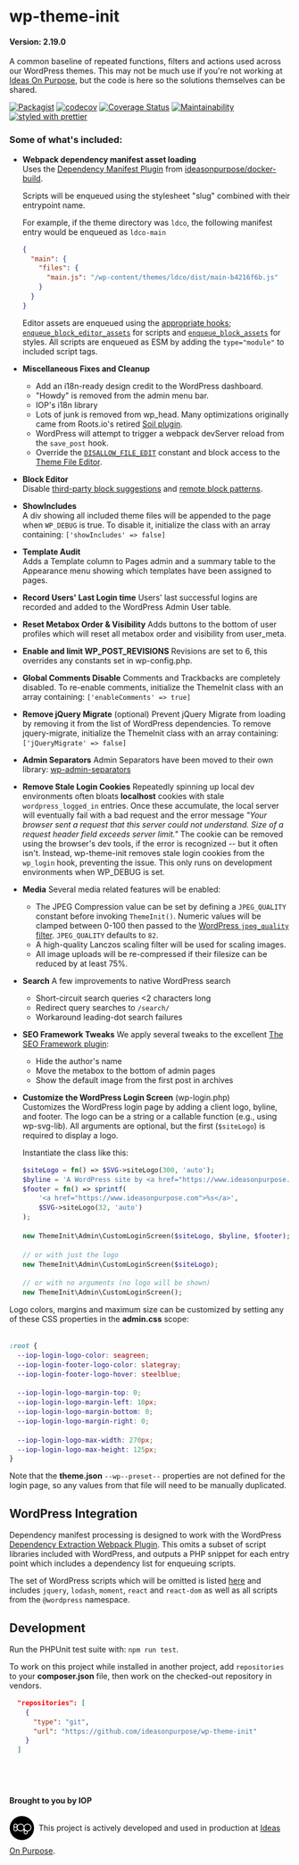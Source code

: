 # wp-theme-init

#### Version: 2.19.0

A common baseline of repeated functions, filters and actions used across our WordPress themes. This may not be much use if you're not working at [Ideas On Purpose](https://www.ideasonpurpose.com), but the code is here so the solutions themselves can be shared.

[![Packagist](https://badgen.net/packagist/v/ideasonpurpose/wp-theme-init)](https://packagist.org/packages/ideasonpurpose/wp-theme-init)
[![codecov](https://codecov.io/gh/ideasonpurpose/wp-theme-init/branch/master/graph/badge.svg)](https://codecov.io/gh/ideasonpurpose/wp-theme-init)
[![Coverage Status](https://coveralls.io/repos/github/ideasonpurpose/wp-theme-init/badge.svg)](https://coveralls.io/github/ideasonpurpose/wp-theme-init)
[![Maintainability](https://api.codeclimate.com/v1/badges/38a14503add2806a99bd/maintainability)](https://codeclimate.com/github/ideasonpurpose/wp-theme-init/maintainability)
[![styled with prettier](https://img.shields.io/badge/styled_with-prettier-ff69b4.svg)](https://github.com/prettier/prettier)

### Some of what's included:

- **Webpack dependency manifest asset loading**<br>
  Uses the [Dependency Manifest Plugin](https://github.com/ideasonpurpose/docker-build/blob/master/lib/DependencyManifestPlugin.js) from [ideasonpurpose/docker-build](https://github.com/ideasonpurpose/docker-build).

  Scripts will be enqueued using the stylesheet "slug" combined with their entrypoint name.

  For example, if the theme directory was `ldco`, the following manifest entry would be enqueued as `ldco-main`

  ```json
  {
    "main": {
      "files": {
        "main.js": "/wp-content/themes/ldco/dist/main-b4216f6b.js"
      }
    }
  }
  ```

  Editor assets are enqueued using the [appropriate hooks](https://developer.wordpress.org/block-editor/how-to-guides/enqueueing-assets-in-the-editor/#editor-content-scripts-and-styles); [`enqueue_block_editor_assets`](https://developer.wordpress.org/reference/hooks/enqueue_block_editor_assets/) for scripts and [`enqueue_block_assets`](https://developer.wordpress.org/reference/hooks/enqueue_block_assets/) for styles. All scripts are enqueued as ESM by adding the `type="module"` to included script tags.

- **Miscellaneous Fixes and Cleanup**

  - Add an i18n-ready design credit to the WordPress dashboard.
  - "Howdy" is removed from the admin menu bar.
  - IOP's i18n library
  - Lots of junk is removed from wp_head. Many optimizations originally came from Roots.io's retired [Soil plugin](https://roots.io/plugins/soil/).
  - WordPress will attempt to trigger a webpack devServer reload from the `save_post` hook.
  - Override the [`DISALLOW_FILE_EDIT`](https://developer.wordpress.org/apis/wp-config-php/#disable-the-plugin-and-theme-file-editor) constant and block access to the [Theme File Editor](https://wordpress.org/documentation/article/appearance-theme-file-editor-screen/).

- **Block Editor**<br>
  Disable [third-party block suggestions](https://developer.wordpress.org/block-editor/reference-guides/filters/editor-filters/#block-directory) and [ remote block patterns](https://developer.wordpress.org/block-editor/reference-guides/filters/editor-filters/#block-patterns).

- **ShowIncludes**<br>
  A div showing all included theme files will be appended to the page when `WP_DEBUG` is true. To disable it, initialize the class with an array containing: `['showIncludes' => false]`

- **Template Audit**<br>
  Adds a Template column to Pages admin and a summary table to the Appearance menu showing which templates have been assigned to pages.

- **Record Users' Last Login time**
  Users' last successful logins are recorded and added to the WordPress Admin User table.

- **Reset Metabox Order & Visibility**
  Adds buttons to the bottom of user profiles which will reset all metabox order and visibility from user_meta.

- **Enable and limit WP_POST_REVISIONS**
  Revisions are set to 6, this overrides any constants set in wp-config.php.

- **Global Comments Disable**
  Comments and Trackbacks are completely disabled. To re-enable comments, initialize the ThemeInit class with an array containing: `['enableComments' => true]`

- **Remove jQuery Migrate** (optional)
  Prevent jQuery Migrate from loading by removing it from the list of WordPress dependencies. To remove jquery-migrate, initialize the ThemeInit class with an array containing: `['jQueryMigrate' => false]`

- **Admin Separators**
  Admin Separators have been moved to their own library: [wp-admin-separators](https://github.com/ideasonpurpose/wp-admin-separators)

- **Remove Stale Login Cookies**
  Repeatedly spinning up local dev environments often bloats **localhost** cookies with stale `wordpress_logged_in` entries. Once these accumulate, the local server will eventually fail with a bad request and the error message _"Your browser sent a request that this server could not understand. Size of a request header field exceeds server limit."_ The cookie can be removed using the browser's dev tools, if the error is recognized -- but it often isn't. Instead, wp-theme-init removes stale login cookies from the `wp_login` hook, preventing the issue. This only runs on development environments when WP_DEBUG is set.

- **Media**
  Several media related features will be enabled:

  - The JPEG Compression value can be set by defining a `JPEG_QUALITY` constant before invoking `ThemeInit()`. Numeric values will be clamped between 0-100 then passed to the [WordPress `jpeg_quality` filter](https://developer.wordpress.org/reference/hooks/jpeg_quality/). `JPEG_QUALITY` defaults to `82`.
  - A high-quality Lanczos scaling filter will be used for scaling images.
  - All image uploads will be re-compressed if their filesize can be reduced by at least 75%.

- **Search**
  A few improvements to native WordPress search

  - Short-circuit search queries <2 characters long
  - Redirect query searches to `/search/`
  - Workaround leading-dot search failures

- **SEO Framework Tweaks**
  We apply several tweaks to the excellent [The SEO Framework plugin](https://theseoframework.com/):

  - Hide the author's name
  - Move the metabox to the bottom of admin pages
  - Show the default image from the first post in archives

- **Customize the WordPress Login Screen** (wp-login.php)<br>
  Customizes the WordPress login page by adding a client logo, byline, and footer. The logo can be a string or a callable function (e.g., using wp-svg-lib). All arguments are optional, but the first (`$siteLogo`) is required to display a logo.

  Instantiate the class like this:

  ```php
  $siteLogo = fn() => $SVG->siteLogo(300, 'auto');
  $byline = 'A WordPress site by <a href="https://www.ideasonpurpose.com">Ideas On Purpose</a>';
  $footer = fn() => sprintf(
      '<a href="https://www.ideasonpurpose.com">%s</a>',
      $SVG->siteLogo(32, 'auto')
  );

  new ThemeInit\Admin\CustomLoginScreen($siteLogo, $byline, $footer);

  // or with just the logo
  new ThemeInit\Admin\CustomLoginScreen($siteLogo);

  // or with no arguments (no logo will be shown)
  new ThemeInit\Admin\CustomLoginScreen();
  ```

Logo colors, margins and maximum size can be customized by setting any of these CSS properties in the **admin.css** scope:

```css

:root {
  --iop-login-logo-color: seagreen;
  --iop-login-footer-logo-color: slategray;
  --iop-login-footer-logo-hover: steelblue;

  --iop-login-logo-margin-top: 0;
  --iop-login-logo-margin-left: 10px;
  --iop-login-logo-margin-bottom: 0;
  --iop-login-logo-margin-right: 0;

  --iop-login-logo-max-width: 270px;
  --iop-login-logo-max-height: 125px;
}
```

Note that the **theme.json** `--wp--preset--` properties are not defined for the login page, so any values from that file will need to be manually duplicated.

## WordPress Integration

Dependency manifest processing is designed to work with the WordPress [Dependency Extraction Webpack Plugin](https://developer.wordpress.org/block-editor/reference-guides/packages/packages-dependency-extraction-webpack-plugin/). This omits a subset of script libraries included with WordPress, and outputs a PHP snippet for each entry point which includes a dependency list for enqueuing scripts.

The set of WordPress scripts which will be omitted is listed [here](https://github.com/WordPress/gutenberg/tree/trunk/packages/dependency-extraction-webpack-plugin#webpack) and includes `jquery`, `lodash`, `moment`, `react` and `react-dom` as well as all scripts from the `@wordpress` namespace.

## Development

Run the PHPUnit test suite with: `npm run test`.

To work on this project while installed in another project, add `repositories` to your **composer.json** file, then work on the checked-out repository in vendors.

```json
  "repositories": [
    {
      "type": "git",
      "url": "https://github.com/ideasonpurpose/wp-theme-init"
    }
  ]
```

<!-- START IOP CREDIT BLURB -->

## &nbsp;

#### Brought to you by IOP

<a href="https://www.ideasonpurpose.com"><img src="https://raw.githubusercontent.com/ideasonpurpose/ideasonpurpose/master/iop-logo-white-on-black-88px.png" height="44" align="top" alt="IOP Logo"></a><img src="https://raw.githubusercontent.com/ideasonpurpose/ideasonpurpose/master/spacer.png" align="middle" width="4" height="54"> This project is actively developed and used in production at <a href="https://www.ideasonpurpose.com">Ideas On Purpose</a>.

<!-- END IOP CREDIT BLURB -->
